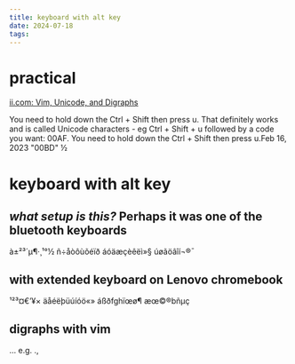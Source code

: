 ```yaml
---
title: keyboard with alt key
date: 2024-07-18
tags: 
---
```

# practical 
[ii.com: Vim, Unicode, and Digraphs](https://www.ii.com/vim-unicode-digraphs)

You need to hold down the Ctrl + Shift then press u. That definitely works and is called Unicode characters - eg Ctrl + Shift + u followed by a code you want: 00AF. You need to hold down the Ctrl + Shift then press u.Feb 16, 2023 "00BD"
½ 

# keyboard with alt key

## *what setup is this?* Perhaps it was one of the bluetooth keyboards

à±²³´µ¶·¸¹°­½
ñ÷åòôùõéïð
áóäæçèêëì»§
úøãöâîí¬®¯

## with extended keyboard on Lenovo chromebook 

¹²³¤€’¥×
äåéëþüúíóö«»
áßðfghïœø¶
æœ©®bñµç

## digraphs with vim
<C-k> … e.g. .,

